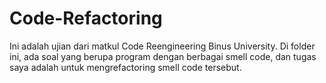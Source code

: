 # Code-Refactoring

Ini adalah ujian dari matkul Code Reengineering Binus University. Di folder ini, ada soal yang berupa program dengan berbagai smell code, dan tugas saya adalah untuk mengrefactoring smell code tersebut.
